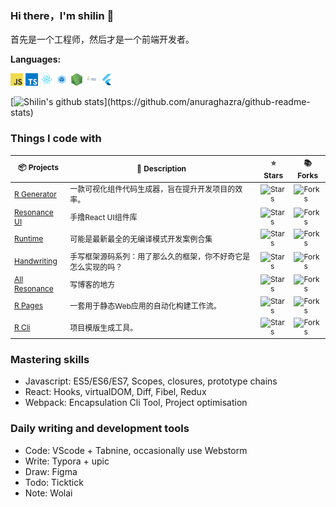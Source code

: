 ### Hi there，I'm shilin 👋

首先是一个工程师，然后才是一个前端开发者。

**Languages:**  

<code><img height="20" src="https://github.com/github/explore/blob/main/topics/javascript/javascript.png?raw=true"></code>
<code><img height="20" src="https://github.com/github/explore/blob/main/topics/typescript/typescript.png?raw=true"></code>
<code><img height="20" src="https://github.com/github/explore/blob/main/topics/react/react.png?raw=true"></code>
<code><img height="20" src="https://github.com/github/explore/blob/main/topics/webpack/webpack.png?raw=true"></code>
<code><img height="20" src="https://github.com/github/explore/blob/main/topics/nodejs/nodejs.png?raw=true"></code>
<code><img height="20" src="https://github.com/github/explore/blob/main/topics/java/java.png?raw=true"></code>
<code><img height="20" src="https://github.com/github/explore/blob/main/topics/flutter/flutter.png?raw=true"></code>


[![Shilin's github stats](https://github-readme-stats.vercel.app/api?username=all-resonance&show_icons=true&bg_color=320,323031,84a59d&icon_color=b0c4b1&title_color=eec170&text_color=a2a392&include_all_commits=true")](https://github.com/anuraghazra/github-readme-stats)

### Things I code with

<table style="font-size: 12px">
  <thead align="center">
    <tr>
      <th>📦 Projects</th>
      <th>📃 Description</th>
      <th>⭐ Stars</th>
      <th>📚 Forks</th>
      <!-- <th>🛎 Issues</th> -->
    </tr>
  </thead>

  <tbody>
    <tr>
      <td><a href="https://github.com/r-generator/page">R Generator</a></td>
      <td>一款可视化组件代码生成器，旨在提升开发项目的效率。</td>
      <td><img alt="Stars" src="https://img.shields.io/github/stars/r-generator/page?style=flat-square&labelColor=373f51&color=e07a5f" /></td>
      <td><img alt="Forks" src="https://img.shields.io/github/forks/r-generator/page?style=flat-square&labelColor=373f51&color=e07a5f" /></td>
    </tr>
    <tr>
      <td><a href="https://github.com/all-resonance/resonance-ui">Resonance UI</a></td>
      <td>手撸React UI组件库</td>
      <td><img alt="Stars" src="https://img.shields.io/github/stars/all-resonance/resonance-ui?style=flat-square&labelColor=373f51&color=e07a5f" /></td>
      <td><img alt="Forks" src="https://img.shields.io/github/forks/all-resonance/resonance-ui?style=flat-square&labelColor=373f51&color=e07a5f" /></td>
    </tr>
    <tr>
      <td><a href="https://github.com/all-resonance/runtime">Runtime</a></td>
      <td>可能是最新最全的无编译模式开发案例合集</td>
      <td><img alt="Stars" src="https://img.shields.io/github/stars/all-resonance/runtime?style=flat-square&labelColor=373f51&color=e07a5f" /></td>
      <td><img alt="Forks" src="https://img.shields.io/github/forks/all-resonance/runtime?style=flat-square&labelColor=373f51&color=e07a5f" /></td>
    </tr>
    <tr>
      <td><a href="https://github.com/all-resonance/handwriting">Handwriting</a></td>
      <td>手写框架源码系列：用了那么久的框架，你不好奇它是怎么实现的吗？</td>
      <td><img alt="Stars" src="https://img.shields.io/github/stars/all-resonance/handwriting?style=flat-square&labelColor=373f51&color=e07a5f" /></td>
      <td><img alt="Forks" src="https://img.shields.io/github/forks/all-resonance/handwriting?style=flat-square&labelColor=373f51&color=e07a5f" /></td>
    </tr>
    <tr>
      <td><a href="https://github.com/all-resonance/all-resonance">All Resonance</a></td>
      <td>写博客的地方</td>
      <td><img alt="Stars" src="https://img.shields.io/github/stars/all-resonance/all-resonance?style=flat-square&labelColor=373f51&color=e07a5f" /></td>
      <td><img alt="Forks" src="https://img.shields.io/github/forks/all-resonance/all-resonance?style=flat-square&labelColor=373f51&color=e07a5f" /></td>
    </tr>
    <tr>
      <td><a href="https://github.com/resonance-cli/r-pages">R Pages</a></td>
      <td>一套用于静态Web应用的自动化构建工作流。</td>
      <td><img alt="Stars" src="https://img.shields.io/github/stars/resonance-cli/r-pages?style=flat-square&labelColor=373f51&color=e07a5f" /></td>
      <td><img alt="Forks" src="https://img.shields.io/github/forks/resonance-cli/r-pages?style=flat-square&labelColor=373f51&color=e07a5f" /></td>
    </tr>
    <tr>
      <td><a href="https://github.com/resonance-cli/r-cli">R Cli</a></td>
      <td>项目模版生成工具。</td>
      <td><img alt="Stars" src="https://img.shields.io/github/stars/resonance-cli/r-cli?style=flat-square&labelColor=373f51&color=e07a5f" /></td>
      <td><img alt="Forks" src="https://img.shields.io/github/forks/resonance-cli/r-cli?style=flat-square&labelColor=373f51&color=e07a5f" /></td>
    </tr>
  </tbody>
</table>


### Mastering skills

- Javascript: ES5/ES6/ES7, Scopes, closures, prototype chains
- React: Hooks, virtualDOM, Diff, Fibel, Redux
- Webpack: Encapsulation Cli Tool, Project optimisation

### Daily writing and development tools

- Code: VScode + Tabnine, occasionally use Webstorm
- Write: Typora + upic
- Draw: Figma
- Todo: Ticktick
- Note: Wolai
